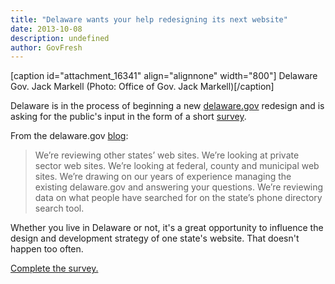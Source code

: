 ```yaml
---
title: "Delaware wants your help redesigning its next website"
date: 2013-10-08
description: undefined
author: GovFresh
---
```


[caption id="attachment_16341" align="alignnone" width="800"] Delaware Gov. Jack Markell (Photo: Office of Gov. Jack Markell)[/caption]

Delaware is in the process of beginning a new <a href="http://delaware.gov">delaware.gov</a> redesign and is asking for the public's input in the form of a short <a href="https://docs.google.com/forms/d/1kCEdcRwsy4RkCzoBPdhJNF6FQMRVwTsBqBQFYYPl1Z0/viewform">survey</a>.

From the delaware.gov <a href="http://spotlight.blogs.delaware.gov/2013/10/07/please-help-us-redesign-the-delaware-gov-web-portal/">blog</a>:

<blockquote>We’re reviewing other states’ web sites. We’re looking at private sector web sites. We’re looking at federal, county and municipal web sites. We’re drawing on our years of experience managing the existing delaware.gov and answering your questions. We’re reviewing data on what people have searched for on the state’s phone directory search tool.
</blockquote>

Whether you live in Delaware or not, it's a great opportunity to influence the design and development strategy of one state's website. That doesn't happen too often.

<a href="https://docs.google.com/forms/d/1kCEdcRwsy4RkCzoBPdhJNF6FQMRVwTsBqBQFYYPl1Z0/viewform">Complete the survey.</a>
